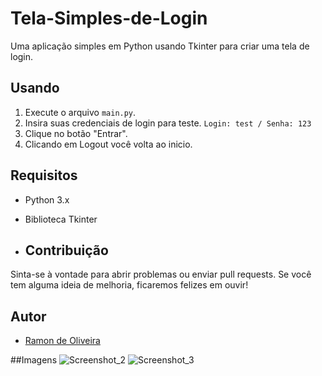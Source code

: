 # Tela-Simples-de-Login
Uma aplicação simples em Python usando Tkinter para criar uma tela de login.

## Usando
1. Execute o arquivo `main.py`.
2. Insira suas credenciais de login para teste. `Login: test / Senha: 123`
3. Clique no botão "Entrar".
4. Clicando em Logout você volta ao inicio.

## Requisitos
- Python 3.x
- Biblioteca Tkinter

- ## Contribuição
Sinta-se à vontade para abrir problemas ou enviar pull requests. Se você tem alguma ideia de melhoria, ficaremos felizes em ouvir!

## Autor
- [Ramon de Oliveira](https://github.com/ramon0lv)

##Imagens
![Screenshot_2](https://github.com/ramon0lv/Tela-Simples-de-Login/assets/153680011/4f6c8de1-bcb2-45e6-8473-023898ae1034)
![Screenshot_3](https://github.com/ramon0lv/Tela-Simples-de-Login/assets/153680011/245bd376-d1ce-4d17-b132-963db56bc8f0)
